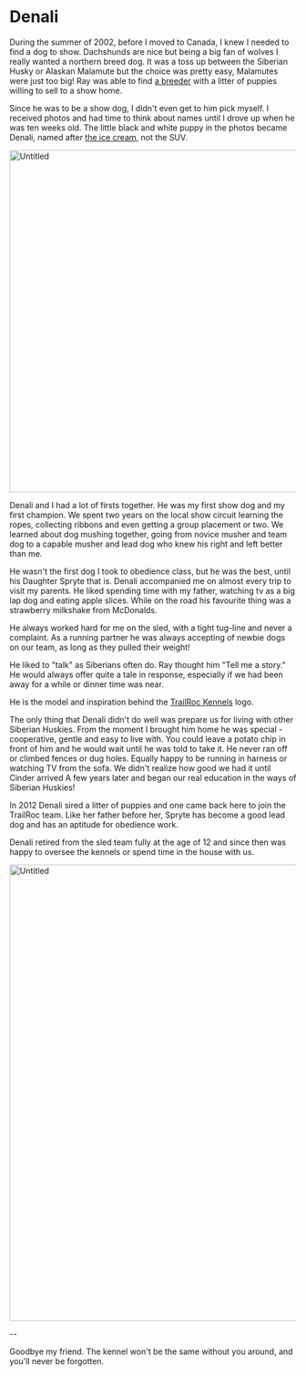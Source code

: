 # Denali

During the summer of 2002, before I moved to Canada, I knew I needed to find a dog to show.  Dachshunds are nice but being a big fan of wolves I really wanted a northern breed dog.  It was a toss up between the Siberian Husky or Alaskan Malamute but the choice was pretty easy, Malamutes were just too big!  Ray was able to find [a breeder](http://www.seadream.qc.ca) with a litter of puppies willing to sell to a show home.  

Since he was to be a show dog, I didn't even get to him pick myself.  I received photos and had time to think about names until I drove up when he was ten weeks old.  The little black and white puppy in the photos became Denali, named after [the ice cream](http://moosetracks.com/products/moose-tracks-ice-cream/), not the SUV.

<a data-flickr-embed="true"  href="https://www.flickr.com/photos/darkewolf/27460534261/in/album-72157667016159220/" title="Untitled"><img src="https://c6.staticflickr.com/8/7457/27460534261_e2b86186db_c.jpg" width="800" height="600" alt="Untitled"></a><script async src="//embedr.flickr.com/assets/client-code.js" charset="utf-8"></script>

Denali and I had a lot of firsts together.  He was my first show dog and my first champion.  We spent two years on the local show circuit learning the ropes, collecting ribbons and even getting a group placement or two.  We learned about dog mushing together, going from novice musher and team dog to a capable musher and lead dog who knew his right and left better than me.  

He wasn't the first dog I took to obedience class, but he was the best, until his Daughter Spryte that is.  Denali accompanied me on almost every trip to visit my parents. He liked spending time with my father, watching tv as a big lap dog and eating apple slices.  While on the road his favourite thing was a strawberry milkshake from McDonalds. 

He always worked hard for me on the sled, with a tight tug-line and never a complaint.  As a running partner he was always accepting of newbie dogs on our team, as long as they pulled their weight!

He liked to "talk" as Siberians often do.  Ray thought him "Tell me a story."  He would always offer quite a tale in response, especially if we had been away for a while or dinner time was near.

He is the model and inspiration behind the [TrailRoc Kennels](http://www.trailroc.com) logo. 

The only thing that Denali didn't do well was prepare us for living with other Siberian Huskies.  From the moment I brought him home he was special - cooperative, gentle and easy to live with.  You could leave a potato chip in front of him and he would wait until he was told to take it.  He never ran off or climbed fences or dug holes.  Equally happy to be running in harness or watching TV from the sofa.  We didn't realize how good we had it until Cinder arrived A few years later and began our real education in the ways of Siberian Huskies!

In 2012 Denali sired a litter of puppies and one came back here to join the TrailRoc team.  Like her father before her, Spryte has become a good lead dog and has an aptitude for obedience work.

Denali retired from the sled team fully at the age of 12 and since then was happy to oversee the kennels or spend time in the house with us.

<a data-flickr-embed="true"  href="https://www.flickr.com/photos/darkewolf/27405968345/in/album-72157667016159220/" title="Untitled"><img src="https://c2.staticflickr.com/8/7545/27405968345_912d501e37_c.jpg" width="800" height="800" alt="Untitled"></a><script async src="//embedr.flickr.com/assets/client-code.js" charset="utf-8"></script>

--

Goodbye my friend. The kennel won't be the same without you around, and you'll never be forgotten.

